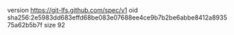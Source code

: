version https://git-lfs.github.com/spec/v1
oid sha256:2e5983dd683effd68be083e07688ee4ce9b7b2be6abbe8412a893575a62b5b7f
size 92

